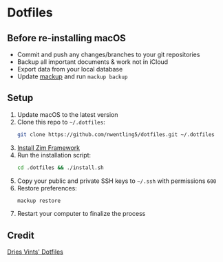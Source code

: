 # Dotfiles

## Before re-installing macOS

- Commit and push any changes/branches to your git repositories
- Backup all important documents & work not in iCloud
- Export data from your local database
- Update [mackup](https://github.com/lra/mackup) and run `mackup backup`

## Setup

1. Update macOS to the latest version
2. Clone this repo to `~/.dotfiles`:
   ```sh
   git clone https://github.com/nwentling5/dotfiles.git ~/.dotfiles
   ```
3. [Install Zim Framework](https://github.com/zimfw/zimfw#installation)
4. Run the installation script:
   ```sh
   cd .dotfiles && ./install.sh
   ```
5. Copy your public and private SSH keys to `~/.ssh` with permissions `600`
6. Restore preferences:
   ```sh
   mackup restore
   ```
7. Restart your computer to finalize the process

## Credit

[Dries Vints' Dotfiles](https://github.com/driesvints/dotfiles)
